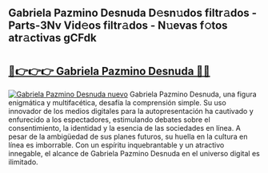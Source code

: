 ## Gabriela Pazmino Desnuda D𝚎sn𝚞dos filtr𝚊dos - Parts-3Nv Vid𝚎os filtr𝚊dos - N𝚞evas f𝚘tos atr𝚊ctivas gCFdk

# <h2><a href="http://mbazhp.tromn.icu/?c=Gabriela+Pazmino+Desnuda">🔗👉👉👉 Gabriela Pazmino Desnuda 🔗🔗</a></h2>

[![Gabriela Pazmino Desnuda nuevo](https://i.imgur.com/pEAQMta.gif)](http://mbazhp.tromn.icu/?c=Gabriela+Pazmino+Desnuda)
Gabriela Pazmino Desnuda, una figura enigmática y multifacética, desafía la comprensión simple. Su uso innovador de los medios digitales para la autopresentación ha cautivado y enfurecido a los espectadores, estimulando debates sobre el consentimiento, la identidad y la esencia de las sociedades en línea. A pesar de la ambigüedad de sus planes futuros, su huella en la cultura en línea es imborrable. Con un espíritu inquebrantable y un atractivo innegable, el alcance de Gabriela Pazmino Desnuda en el universo digital es ilimitado.
